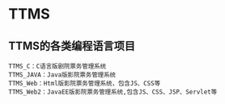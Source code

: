 # TTMS
## TTMS的各类编程语言项目
    TTMS_C：C语言版剧院票务管理系统
    TTMS_JAVA：Java版影院票务管理系统
    TTMS_Web：Html版影院票务管理系统，包含JS、CSS等
    TTMS_Web2：JavaEE版影院票务管理系统,包含JS、CSS、JSP、Servlet等
